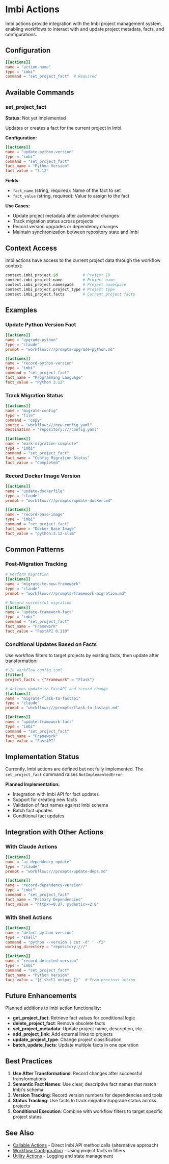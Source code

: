 # Imbi Actions

Imbi actions provide integration with the Imbi project management system, enabling workflows to interact with and update project metadata, facts, and configurations.

## Configuration

```toml
[[actions]]
name = "action-name"
type = "imbi"
command = "set_project_fact"  # Required
```

## Available Commands

### set_project_fact

**Status:** Not yet implemented

Updates or creates a fact for the current project in Imbi.

**Configuration:**
```toml
[[actions]]
name = "update-python-version"
type = "imbi"
command = "set_project_fact"
fact_name = "Python Version"
fact_value = "3.12"
```

**Fields:**

- `fact_name` (string, required): Name of the fact to set
- `fact_value` (string, required): Value to assign to the fact

**Use Cases:**

- Update project metadata after automated changes
- Track migration status across projects
- Record version upgrades or dependency changes
- Maintain synchronization between repository state and Imbi

## Context Access

Imbi actions have access to the current project data through the workflow context:

```python
context.imbi_project.id           # Project ID
context.imbi_project.name         # Project name
context.imbi_project.namespace    # Project namespace
context.imbi_project.project_type # Project type
context.imbi_project.facts        # Current project facts
```

## Examples

### Update Python Version Fact

```toml
[[actions]]
name = "upgrade-python"
type = "claude"
prompt = "workflow:///prompts/upgrade-python.md"

[[actions]]
name = "record-python-version"
type = "imbi"
command = "set_project_fact"
fact_name = "Programming Language"
fact_value = "Python 3.12"
```

### Track Migration Status

```toml
[[actions]]
name = "migrate-config"
type = "file"
command = "copy"
source = "workflow:///new-config.yaml"
destination = "repository:///config.yaml"

[[actions]]
name = "mark-migration-complete"
type = "imbi"
command = "set_project_fact"
fact_name = "Config Migration Status"
fact_value = "Completed"
```

### Record Docker Image Version

```toml
[[actions]]
name = "update-dockerfile"
type = "claude"
prompt = "workflow:///prompts/update-docker.md"

[[actions]]
name = "record-base-image"
type = "imbi"
command = "set_project_fact"
fact_name = "Docker Base Image"
fact_value = "python:3.12-slim"
```

## Common Patterns

### Post-Migration Tracking

```toml
# Perform migration
[[actions]]
name = "migrate-to-new-framework"
type = "claude"
prompt = "workflow:///prompts/framework-migration.md"

# Record successful migration
[[actions]]
name = "update-framework-fact"
type = "imbi"
command = "set_project_fact"
fact_name = "Framework"
fact_value = "FastAPI 0.110"
```

### Conditional Updates Based on Facts

Use workflow filters to target projects by existing facts, then update after transformation:

```toml
# In workflow config.toml
[filter]
project_facts = {"Framework" = "Flask"}

# Actions update to FastAPI and record change
[[actions]]
name = "migrate-flask-to-fastapi"
type = "claude"
prompt = "workflow:///prompts/flask-to-fastapi.md"

[[actions]]
name = "update-framework-fact"
type = "imbi"
command = "set_project_fact"
fact_name = "Framework"
fact_value = "FastAPI"
```

## Implementation Status

Currently, Imbi actions are defined but not fully implemented. The `set_project_fact` command raises `NotImplementedError`.

**Planned Implementation:**

- Integration with Imbi API for fact updates
- Support for creating new facts
- Validation of fact names against Imbi schema
- Batch fact updates
- Conditional fact updates

## Integration with Other Actions

### With Claude Actions

```toml
[[actions]]
name = "ai-dependency-update"
type = "claude"
prompt = "workflow:///prompts/update-deps.md"

[[actions]]
name = "record-dependency-version"
type = "imbi"
command = "set_project_fact"
fact_name = "Primary Dependencies"
fact_value = "httpx>=0.27, pydantic>=2.0"
```

### With Shell Actions

```toml
[[actions]]
name = "detect-python-version"
type = "shell"
command = "python --version | cut -d' ' -f2"
working_directory = "repository:///"

[[actions]]
name = "record-detected-version"
type = "imbi"
command = "set_project_fact"
fact_name = "Python Version"
fact_value = "{{ shell_output }}"  # From previous action
```

## Future Enhancements

Planned additions to Imbi action functionality:

- **get_project_fact**: Retrieve fact values for conditional logic
- **delete_project_fact**: Remove obsolete facts
- **set_project_metadata**: Update project name, description, etc.
- **add_project_link**: Add external links to projects
- **update_project_type**: Change project classification
- **batch_update_facts**: Update multiple facts in one operation

## Best Practices

1. **Use After Transformations**: Record changes after successful transformations
2. **Semantic Fact Names**: Use clear, descriptive fact names that match Imbi's schema
3. **Version Tracking**: Record version numbers for dependencies and tools
4. **Status Tracking**: Use facts to track migration/upgrade status across projects
5. **Conditional Execution**: Combine with workflow filters to target specific project states

## See Also

- [Callable Actions](callable.md) - Direct Imbi API method calls (alternative approach)
- [Workflow Configuration](../workflows.md) - Using project facts in filters
- [Utility Actions](utility.md) - Logging and state management
